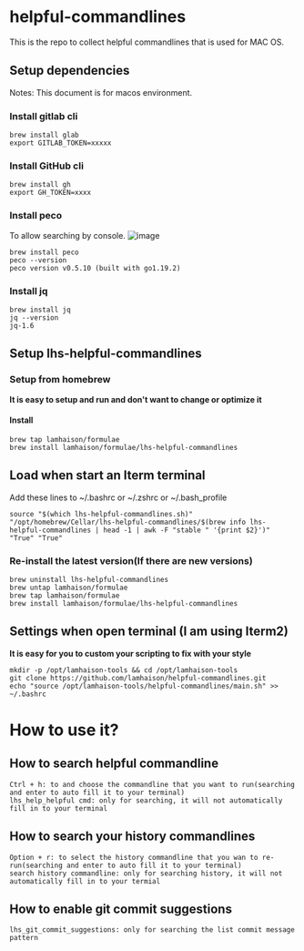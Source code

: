 # helpful-commandlines
This is the repo to collect helpful commandlines that is used for MAC OS.

## Setup dependencies
Notes: This document is for macos environment.

### Install gitlab cli
```
brew install glab
export GITLAB_TOKEN=xxxxx
```

### Install GitHub cli
```
brew install gh
export GH_TOKEN=xxxx
```

### Install peco
To allow searching by console.
![image](./images/peco_history_menu.png)

```
brew install peco
peco --version
peco version v0.5.10 (built with go1.19.2)
```

### Install jq
```
brew install jq
jq --version
jq-1.6
```


## Setup lhs-helpful-commandlines
### Setup from homebrew
**It is easy to setup and run and don't want to change or optimize it**
#### Install
```
brew tap lamhaison/formulae
brew install lamhaison/formulae/lhs-helpful-commandlines
```
## Load when start an Iterm terminal
Add these lines to ~/.bashrc or ~/.zshrc or ~/.bash_profile
```
source "$(which lhs-helpful-commandlines.sh)" "/opt/homebrew/Cellar/lhs-helpful-commandlines/$(brew info lhs-helpful-commandlines | head -1 | awk -F "stable " '{print $2}')" "True" "True"
```

### Re-install the latest version(If there are new versions)
```
brew uninstall lhs-helpful-commandlines
brew untap lamhaison/formulae
brew tap lamhaison/formulae
brew install lamhaison/formulae/lhs-helpful-commandlines
```

## Settings when open terminal (I am using Iterm2)
**It is easy for you to custom your scripting to fix with your style**

```
mkdir -p /opt/lamhaison-tools && cd /opt/lamhaison-tools
git clone https://github.com/lamhaison/helpful-commandlines.git
echo "source /opt/lamhaison-tools/helpful-commandlines/main.sh" >> ~/.bashrc
```

# How to use it?

## How to search helpful commandline
```
Ctrl + h: to and choose the commandline that you want to run(searching and enter to auto fill it to your terminal)
lhs_help_helpful cmd: only for searching, it will not automatically fill in to your terminal
```

## How to search your history commandlines
```
Option + r: to select the history commandline that you wan to re-run(searching and enter to auto fill it to your terminal)
search history commandline: only for searching history, it will not automatically fill in to your termial
```

## How to enable git commit suggestions
```
lhs_git_commit_suggestions: only for searching the list commit message pattern
```